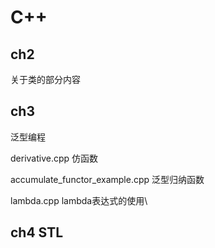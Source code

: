 # C++

## ch2 

关于类的部分内容



## ch3

泛型编程

derivative.cpp 仿函数

accumulate_functor_example.cpp 泛型归纳函数

lambda.cpp lambda表达式的使用\



## ch4 STL

